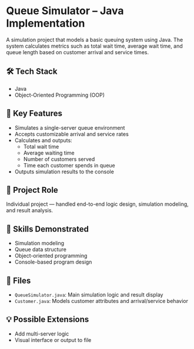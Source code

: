 # Queue Simulator – Java Implementation

A simulation project that models a basic queuing system using Java. The system calculates metrics such as total wait time, average wait time, and queue length based on customer arrival and service times.

## 🛠 Tech Stack
- Java
- Object-Oriented Programming (OOP)

## 📌 Key Features
- Simulates a single-server queue environment
- Accepts customizable arrival and service rates
- Calculates and outputs:
  - Total wait time
  - Average waiting time
  - Number of customers served
  - Time each customer spends in queue
- Outputs simulation results to the console

## 👥 Project Role
Individual project — handled end-to-end logic design, simulation modeling, and result analysis.

## 🧠 Skills Demonstrated
- Simulation modeling
- Queue data structure
- Object-oriented programming
- Console-based program design

## 📁 Files
- `QueueSimulator.java`: Main simulation logic and result display
- `Customer.java`: Models customer attributes and arrival/service behavior

## 💡 Possible Extensions
- Add multi-server logic
- Visual interface or output to file
